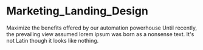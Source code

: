 # Marketing_Landing_Design
Maximize the benefits offered by our automation powerhouse Until recently, the prevailing view assumed lorem ipsum was born as a nonsense text. It's not Latin though it looks like nothing.
